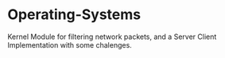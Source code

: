 # Operating-Systems
Kernel Module for filtering network packets, and a Server Client Implementation with some chalenges.
